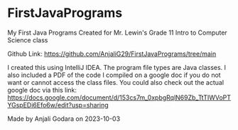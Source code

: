 # FirstJavaPrograms
My First Java Programs
Created for Mr. Lewin's Grade 11 Intro to Computer Science class

Github Link: https://github.com/AnjaliG29/FirstJavaPrograms/tree/main

I created this using IntelliJ IDEA. The program file types are Java classes. I also included a PDF of the code I compiled on a google doc if you do not want or cannot access the class files. You could also check out the actual google doc via this link: https://docs.google.com/document/d/153cs7m_0xpbgRqlN69Zb_TtTIWVoPTYGspEDi6Efo6w/edit?usp=sharing

Made by Anjali Godara on 2023-10-03
